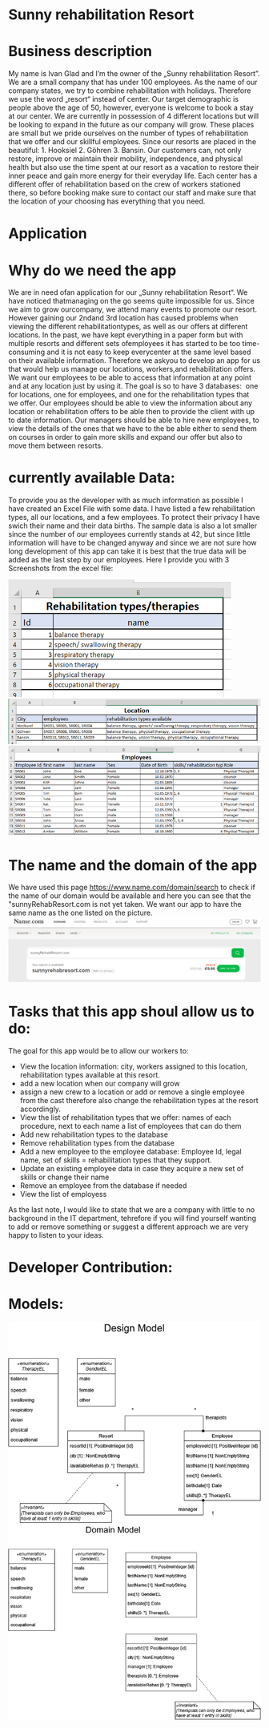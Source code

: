 # Sunny rehabilitation Resort 
# Business description 
My name is Ivan Glad and I’m the owner of the „Sunny rehabilitation Resort”. We are a small company that has under 100 employees. As the name of our company states, we try to combine rehabilitation with holidays. Therefore we use the word „resort“ instead of center. Our target demographic is people above the age of 50, however, everyone is welcome to book a stay at our center. We are currently in possession of 4 different locations but will be looking to expand in the future as our company will grow. These places are small but we pride ourselves on the number of types of rehabilitation that we offer and our skillful employees. Since our resorts are placed in the beautiful: 1. Hooksiel 2. Göhren 3. Bansin. Our customers can, not only restore, improve or maintain their mobility, independence, and physical health but also use the time spent at our resort as a vacation to restore their inner peace and gain more energy for their everyday life. Each center has a different offer of rehabilitation based on the crew of workers stationed there, so before booking make sure to contact our staff and make sure that the location of your choosing has everything that you need.


# Application
# Why do we need the app
We are in need ofan application for our „Sunny rehabilitation Resort“. We have noticed thatmanaging on the go seems quite impossible for us. Since we aim to grow ourcompany, we attend many events to promote our resort. However gaining our 2ndand 3rd location has caused problems when viewing the different rehabilitationtypes, as well as our offers at different locations. In the past, we have kept everything in a paper form but with multiple resorts and different sets ofemployees it has started to be too time-consuming and it is not easy to keep everycenter at the same level based on their available information. Therefore we askyou to develop an app for us that would help us manage our locations, workers,and rehabilitation offers. We want our employees to be able to access that information at any point and at any location just by using it. The goal is so to have 3 databases:  one for locations, one for employees, and one for the rehabilitation types that we offer. Our employees should be able to view the information about any location or rehabilitation offers to be able then to provide the client with up to date information. Our managers should be able to hire new employees, to view the details of the ones that we have to the be able either to send them on courses in order to gain more skills and expand our offer but also to move them between resorts. 

# currently available Data: 

To provide you as the developer with as much information as possible I have created an Excel File with some data. I have listed a few rehabilitation types, all our locations, and a few employees. To protect their privacy I have swich their name and their data births. The sample data is also a lot smaller since the number of our employees currently stands at 42, but since little information will have to be changed anyway and since we are not sure how long development of this app can take it is best that the true data will be added as the last step by our employees.
Here I provide you with 3 Screenshots from the excel file:

<img src="Rehabilitation.png">
<img src="Location.png">
<img src="Employees.png">


# The name and the domain of the app

We have used this page https://www.name.com/domain/search to check if the name of our domain would be available and here you can see that 
the "sunnyRehabResort.com is not yet taken. We want our app to have the same name as the one listed on the picture.
<img src="sunnyRehabResort.png">





# Tasks that this app shoul allow us to do:

The goal for this app would be to allow our workers to:
-	View the location information: city, workers assigned to this location, rehabilitation types available at this resort. 
-	add a new location when our company will grow
-	assign a new crew to a location or add or remove a single employee from the cast therefore also change the rehabilitation types at the resort accordingly.
-	View the list of rehabilitation types that we offer: names of each procedure, next to each name a list of employees that can do them
-	Add new rehabilitation types to the database
-	Remove rehabilitation types from the database 
-	Add a new employee to the employee database: Employee Id, legal name, set of skills = rehabilitation types that they support.
-	Update an existing employee data in case they acquire a new set of skills or change their name
-	Remove an employee from the database if needed
-	View the list of employess 

As the last note, I would like to state that we are a company with little to no background in the IT department, tehrefore if you will find yourself wanting to add or remove something or suggest a different approach we are very happy to listen to your ideas. 


# Developer Contribution:
# Models:

<img src="new_design_model.drawio.png">

<img src="new_OO_model.drawio.png">
